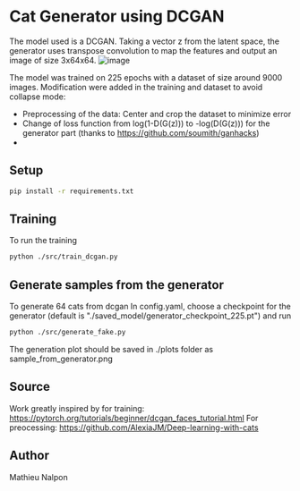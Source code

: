 # Cat Generator using DCGAN
The model used is a DCGAN. Taking a vector z from the latent space, the generator uses transpose convolution to map the features and output an image of size 3x64x64.
![image](https://github.com/MathieuNlp/cat_gen/assets/78492189/432ddd64-f67f-426e-bee0-0184461d1866)

The model was trained on 225 epochs with a dataset of size around 9000 images. Modification were added in the training and dataset to avoid collapse mode:
- Preprocessing of the data: Center and crop the dataset to minimize error
- Change of loss function from log(1-D(G(z))) to -log(D(G(z))) for the generator part (thanks to https://github.com/soumith/ganhacks)
- 
## Setup
```sh
pip install -r requirements.txt
```
## Training
To run the training
```sh
python ./src/train_dcgan.py
```
## Generate samples from the generator
To generate 64 cats from dcgan
In config.yaml, choose a checkpoint for the generator (default is "./saved_model/generator_checkpoint_225.pt")
and run
```sh
python ./src/generate_fake.py
```
The generation plot should be saved in ./plots folder as sample_from_generator.png

## Source
Work greatly inspired by for training: https://pytorch.org/tutorials/beginner/dcgan_faces_tutorial.html
For preocessing: https://github.com/AlexiaJM/Deep-learning-with-cats

## Author
Mathieu Nalpon
